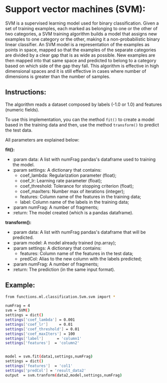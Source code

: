# Support vector machines (SVM):
 SVM is a supervised learning model used for binary classification. Given a set of training examples, each marked as belonging to one or the other of two categories, a SVM training algorithm builds a model that assigns new examples to one category or the other, making it a non-probabilistic binary linear classifier. An SVM model is a representation of the examples as points in space, mapped so that the examples of the separate categories are divided by a clear gap that is as wide as possible. New examples are then mapped into that same space and predicted to belong to a category based on which side of the gap they fall. This algorithm is effective in high dimensional spaces and it is still effective in cases where number of dimensions is greater than the number of samples.


## Instructions:

The algorithm reads a dataset composed by labels (-1.0 or 1.0) and features (numeric fields).

To use this implementation, you can the method `fit()` to create a model based in the training data and then, use the method `transform()` to predict the test data.

All parameters are explained below:

**fit():**

- :param data:        A list with numFrag pandas's dataframe used to training the model.
- :param settings:    A dictionary that contains:
 	- coef_lambda:   Regularization parameter (float);
 	- coef_lr: Learning rate parameter (float);
 	- coef_threshold: Tolerance for stopping criterion (float);
 	- coef_maxIters: Number max of iterations (integer);
 	- features: 		   Column name of the features in the training data;
 	- label:          	 Column name of the labels   in the training data;
- :param numFrag:     A number of fragments;
- :return:            The model created (which is a pandas dataframe).

**transform():**

- :param data: A list with numFrag pandas's dataframe that will be predicted.
- :param model: A model already trained (np.array);
- :param settings: A dictionary that contains:
 	- features: Column name of the features in the test data;
 	- predCol: Alias to the new column with the labels predicted;
- :param numFrag: A number of fragments;
- :return: The prediction (in the same input format).


## Example:


```sh
from functions.ml.classification.Svm.svm import *

numFrag = 4
svm = SVM()
settings = dict()
settings['coef_lambda'] = 0.001
settings['coef_lr']     = 0.01
settings['coef_threshold'] = 0.01
settings['coef_maxIters'] = 100
settings['label']      = 'column1'
settings['features']  = 'column2'


model = svm.fit(data1,settings,numFrag)
settings = dict()
settings['features']  = 'col1'
settings['predCol'] = 'result_data2'
output 	= svm.tranform(data2,model,settings,numFrag)

```
